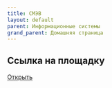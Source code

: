 ```yaml
---
title: СМЭВ
layout: default
parent: Информационные системы
grand_parent: Домашняя страница
---
```


## Ссылка на площадку

[Открыть](https://192.168.99.74/adapter-web)
